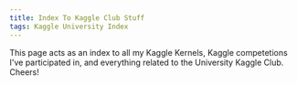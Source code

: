 ```yaml
---
title: Index To Kaggle Club Stuff
tags: Kaggle University Index 
---
```


This page acts as an index to all my Kaggle Kernels, Kaggle competetions I've participated in, and everything related to the University Kaggle Club. Cheers!